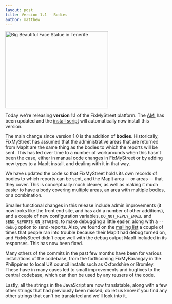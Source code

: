 ```yaml
---
layout: post
title: Version 1.1 - Bodies
author: matthew
---
```


<a href="http://www.flickr.com/photos/epsos/8060085758/" title="Big Beautiful Face Statue in Tenerife by epSos.de, on Flickr"><img class="r" src="http://farm9.staticflickr.com/8457/8060085758_13fbb79cc9_n.jpg" width="320" height="240" alt="Big Beautiful Face Statue in Tenerife"></a>

Today we're releasing **version 1.1** of the FixMyStreet platform. The [AMI](/install/ami/) has
been updated and the [install script](/install/install-script/) will automatically now install
this version.

The main change since version 1.0 is the addition of **bodies**. Historically,
FixMyStreet has assumed that the administrative areas that are returned from
MapIt are the same thing as the bodies to which the reports will be sent. This
has led over time to a number of workarounds when this hasn't been the case,
either in manual code changes in FixMyStreet or by adding new types to a MapIt
install, and dealing with it in that way.

We have updated the code so that FixMyStreet holds its own records of bodies to
which reports can be sent, and the MapIt area -- or areas -- that they cover.
This is conceptually much clearer, as well as making it much easier to have a
body covering multiple areas, an area with multiple bodies, or a combination.

Smaller functional changes in this release include admin improvements (it now
looks like the front end site, and has add a number of other additions), and a
couple of new configuration variables, `DO_NOT_REPLY_EMAIL` and
`SEND_REPORTS_ON_STAGING`, to make debugging a little easier, along with a
`--debug` option to send-reports. Also, we found on the [mailing
list](/contact/) a couple of times that people ran into trouble because their
MapIt had debug turned on, and FixMyStreet didn't cope well with the debug
output MapIt included in its responses. This has now been fixed.

Many others of the commits in the past few months have been for various
installations of the codebase, from the forthcoming FixMyBarangay in the
Philippines to local UK council installs such as Oxfordshire or Bromley. These
have in many cases led to small improvements and bugfixes to the central
codebase, which can then be used by any reusers of the code.

Lastly, all the strings in the JavaScript are now translatable, along with a
few other strings that had previously been missed; do let us know if you
find any other strings that can't be translated and we'll look into it.

